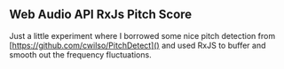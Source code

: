 Web Audio API RxJs Pitch Score
--------------------
Just a little experiment where I borrowed some nice pitch detection from [https://github.com/cwilso/PitchDetect]() and used RxJS to buffer and smooth out the frequency fluctuations.
